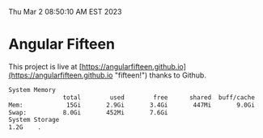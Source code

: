 Thu Mar  2 08:50:10 AM EST 2023

# Angular Fifteen


This project is live at [https://angularfifteen.github.io](https://angularfifteen.github.io "fifteen!") thanks to Github.

```bash
System Memory
               total        used        free      shared  buff/cache   available
Mem:            15Gi       2.9Gi       3.4Gi       447Mi       9.0Gi        11Gi
Swap:          8.0Gi       452Mi       7.6Gi
System Storage
1.2G	.
